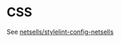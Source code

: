 # CSS

See [netsells/stylelint-config-netsells](https://github.com/netsells/stylelint-config-netsells)
